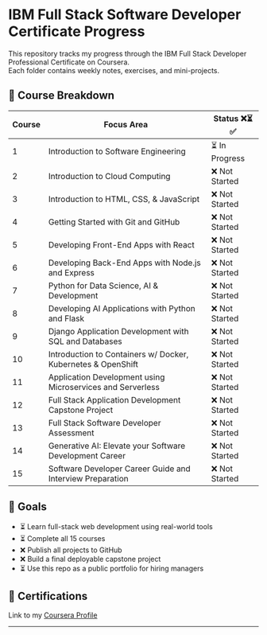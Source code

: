 # IBM Full Stack Software Developer Certificate Progress

This repository tracks my progress through the IBM Full Stack Developer Professional Certificate on Coursera.  
Each folder contains weekly notes, exercises, and mini-projects.

## 📅 Course Breakdown

| Course | Focus Area | Status ❌⏳✅ |
|--------|------------|----------------|
| 1  | Introduction to Software Engineering                            | ⏳ In Progress |
| 2  | Introduction to Cloud Computing                                 | ❌ Not Started |
| 3  | Introduction to HTML, CSS, & JavaScript                         | ❌ Not Started |
| 4  | Getting Started with Git and GitHub                             | ❌ Not Started |
| 5  | Developing Front-End Apps with React                            | ❌ Not Started |
| 6  | Developing Back-End Apps with Node.js and Express               | ❌ Not Started |
| 7  | Python for Data Science, AI & Development                       | ❌ Not Started |
| 8  | Developing AI Applications with Python and Flask                | ❌ Not Started |
| 9  | Django Application Development with SQL and Databases           | ❌ Not Started |
| 10 | Introduction to Containers w/ Docker, Kubernetes & OpenShift    | ❌ Not Started |
| 11 | Application Development using Microservices and Serverless      | ❌ Not Started |
| 12 | Full Stack Application Development Capstone Project             | ❌ Not Started |
| 13 | Full Stack Software Developer Assessment                        | ❌ Not Started |
| 14 | Generative AI: Elevate your Software Development Career         | ❌ Not Started |
| 15 | Software Developer Career Guide and Interview Preparation       | ❌ Not Started |

## 📌 Goals
- ⏳ Learn full-stack web development using real-world tools  
- ⏳ Complete all 15 courses  
- ❌ Publish all projects to GitHub  
- ❌ Build a final deployable capstone project  
- ⏳ Use this repo as a public portfolio for hiring managers  

## 🔗 Certifications
Link to my [Coursera Profile](https://www.coursera.org/user/2807d9e49b1b3ab5992dce6d63103f0e)

---
